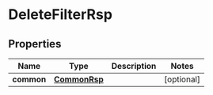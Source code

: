 
# DeleteFilterRsp

## Properties
Name | Type | Description | Notes
------------ | ------------- | ------------- | -------------
**common** | [**CommonRsp**](CommonRsp.md) |  |  [optional]



